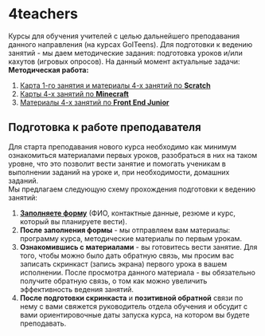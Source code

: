 # 4teachers
Курсы для обучения учителей с целью дальнейшего преподавания данного направления (на курсах GoITeens).
Для подготовки к ведению занятий - мы даем методические задания: подготовка уроков и/или кахутов (игровых опросов).
На данный момент актуальные задачи:
**Методическая работа:**
1. [Карта 1-го занятия и материалы 4-х занятий по **Scratch**](https://github.com/mikh-maksi/4teachers/tree/main/scratch)
2. [Карты 4-х занятий по **Minecraft**](https://github.com/mikh-maksi/4teachers/tree/main/minecraft)
3. [Материалы 4-х занятий по **Front End Junior** ](https://github.com/mikh-maksi/4teachers/tree/main/FrontEnd_junior) 


## Подготовка к работе преподавателя
Для старта преподавания нового курса необходимо как минимум ознакомиться материалами первых уроков, разобраться в них на таком уровне, что это позволит вести занятие и помогать ученикам в выполнении заданий на уроке и, при необходимости, домашних заданий.  
Мы предлагаем следующую схему прохождения подготовки к ведению занятий:
1. **[Заполняете форму](https://forms.gle/CRa1UoPmudYT62AR6)** (ФИО, контактные данные, резюме и курс, который вы планируете вести).
2. **После заполнения формы** - мы отправляем вам материалы: программу курса, методические материалы по первым урокам.
3. **Ознакомившись с материалами** - вы готовитесь вести занятие. Для того, чтобы можно было дать обратную связь, мы просим вас записать скринкаст (запись экрана) первого урока в вашем исполнении. После просмотра данного материала - вы обязательно получите обратную связь, о том как можно увеличить эффективность ведения занятий.
4. **После подготовки скринкаста** и **позитивной обратной** связи по нему с вами свяжется руководитель отдела обучения и обсудит с вами ориентировочные даты запуска курса, на котором вы будете преподавать.
